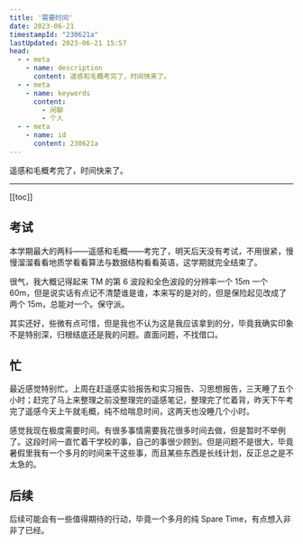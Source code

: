 ```yaml
---
title: '需要时间'
date: 2023-06-21
timestampId: "230621a"
lastUpdated: 2023-06-21 15:57
head:
  - - meta
    - name: description
      content: 遥感和毛概考完了，时间快来了。
  - - meta
    - name: keywords
      content:
        - 闲聊
        - 个人
  - - meta
    - name: id
      content: 230621a
---
```


遥感和毛概考完了，时间快来了。

---

[[toc]]

## 考试

本学期最大的两科——遥感和毛概——考完了，明天后天没有考试，不用很紧，慢慢溜溜看看地质学看看算法与数据结构看看英语，这学期就完全结束了。

很气，我大概记得起来 TM 的第 6 波段和全色波段的分辨率一个 15m 一个 60m，但是说实话有点记不清楚谁是谁，本来写的是对的，但是保险起见改成了两个 15m，总能对一个。保守派。

其实还好，些微有点可惜，但是我也不认为这是我应该拿到的分，毕竟我确实印象不是特别深，归根结底还是我的问题。直面问题，不找借口。

## 忙

最近感觉特别忙。上周在赶遥感实验报告和实习报告、习思想报告，三天睡了五个小时；赶完了马上来整理之前没整理完的遥感笔记，整理完了忙着背，昨天下午考完了遥感今天上午就毛概，纯不给喘息时间，这两天也没睡几个小时。

感觉我现在极度需要时间。有很多事情需要我花很多时间去做，但是暂时不举例了。这段时间一直忙着干学校的事，自己的事很少顾到。但是问题不是很大，毕竟暑假里我有一个多月的时间来干这些事，而且某些东西是长线计划，反正总之是不太急的。

## 后续

后续可能会有一些值得期待的行动，毕竟一个多月的纯 Spare Time，有点想入非非了已经。
